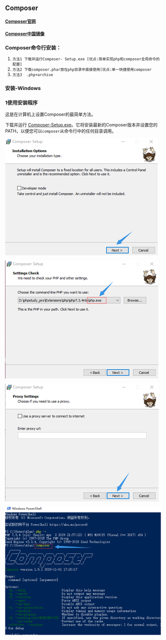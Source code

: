 ## Composer

#### [Composer官网](https://getcomposer.org/)

#### [Composer中国镜像](https://pkg.phpcomposer.com/)

### Composer命令行安装：

1. `方法1 下载并运行Composer- Setup.exe [优点:简单实现php和composer全局命令的配置]`
2. `方法2 下载composer.phar放在php目录中直接使用[优点:单一快捷使用composer`
3. `方法3  .php+archive`

### 安装-Windows 

### 1使用安装程序

这是在计算机上设置Composer的最简单方法。

下载并运行 [Composer-Setup.exe](https://getcomposer.org/Composer-Setup.exe)。它将安装最新的Composer版本并设置您的PATH，以便您可以`composer`从命令行中的任何目录调用。

![](../images/composer/1.png)

![](../images/composer/2.png)

![](../images/composer/3.png)

![](../images/composer/4.png)
